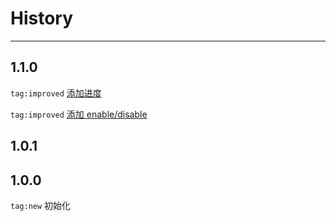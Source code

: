 # History

---

## 1.1.0

`tag:improved` [添加进度](https://github.com/aralejs/upload/issues/23)

`tag:improved` [添加 enable/disable](https://github.com/aralejs/upload/pull/25)

## 1.0.1



## 1.0.0

`tag:new` 初始化